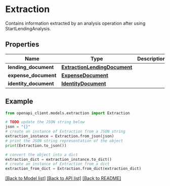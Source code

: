 # Extraction

Contains information extracted by an analysis operation after using StartLendingAnalysis.

## Properties

Name | Type | Description | Notes
------------ | ------------- | ------------- | -------------
**lending_document** | [**ExtractionLendingDocument**](ExtractionLendingDocument.md) |  | [optional] 
**expense_document** | [**ExpenseDocument**](ExpenseDocument.md) |  | [optional] 
**identity_document** | [**IdentityDocument**](IdentityDocument.md) |  | [optional] 

## Example

```python
from openapi_client.models.extraction import Extraction

# TODO update the JSON string below
json = "{}"
# create an instance of Extraction from a JSON string
extraction_instance = Extraction.from_json(json)
# print the JSON string representation of the object
print(Extraction.to_json())

# convert the object into a dict
extraction_dict = extraction_instance.to_dict()
# create an instance of Extraction from a dict
extraction_from_dict = Extraction.from_dict(extraction_dict)
```
[[Back to Model list]](../README.md#documentation-for-models) [[Back to API list]](../README.md#documentation-for-api-endpoints) [[Back to README]](../README.md)


